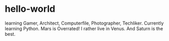 # hello-world
learning
Gamer, Architect, Computerfile, Photographer, Techliker.
Currently learning Python. Mars is Overrated!
I rather live in Venus. And Saturn is the best.
